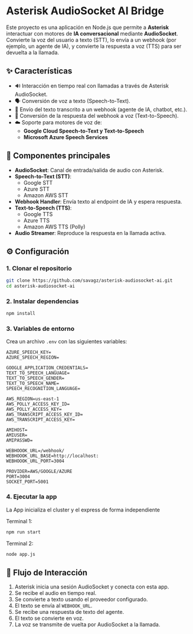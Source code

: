 # Asterisk AudioSocket AI Bridge

Este proyecto es una aplicación en Node.js que permite a **Asterisk** interactuar con motores de **IA conversacional** mediante **AudioSocket**. 
Convierte la voz del usuario a texto (STT), lo envía a un webhook (por ejemplo, un agente de IA), y convierte la respuesta a voz (TTS) para ser devuelta a la llamada.

## ✨ Características

- 🔊 Interacción en tiempo real con llamadas a través de Asterisk AudioSocket.
- 🗣️ Conversión de voz a texto (Speech-to-Text).
- 💬 Envío del texto transcrito a un webhook (agente de IA, chatbot, etc.).
- 🔁 Conversión de la respuesta del webhook a voz (Text-to-Speech).
- ☁️ Soporte para motores de voz de:
  - **Google Cloud Speech-to-Text y Text-to-Speech**
  - **Microsoft Azure Speech Services**

## 🧩 Componentes principales

- **AudioSocket**: Canal de entrada/salida de audio con Asterisk.
- **Speech-to-Text (STT)**:
  - Google STT
  - Azure STT
  - Amazon AWS STT 
- **Webhook Handler**: Envía texto al endpoint de IA y espera respuesta.
- **Text-to-Speech (TTS)**:
  - Google TTS
  - Azure TTS
  - Amazon AWS TTS (Polly)
- **Audio Streamer**: Reproduce la respuesta en la llamada activa.

## ⚙️ Configuración

### 1. Clonar el repositorio

```bash
git clone https://github.com/savagz/asterisk-audiosocket-ai.git
cd asterisk-audiosocket-ai
```

### 2. Instalar dependencias

```bash
npm install
```

### 3. Variables de entorno

Crea un archivo `.env` con las siguientes variables:

```env
AZURE_SPEECH_KEY=
AZURE_SPEECH_REGION=

GOOGLE_APPLICATION_CREDENTIALS=
TEXT_TO_SPEECH_LANGUAGE=
TEXT_TO_SPEECH_GENDER=
TEXT_TO_SPEECH_NAME=
SPEECH_RECOGNITION_LANGUAGE=

AWS_REGION=us-east-1
AWS_POLLY_ACCESS_KEY_ID=
AWS_POLLY_ACCESS_KEY=
AWS_TRANSCRIPT_ACCESS_KEY_ID=
AWS_TRANSCRIPT_ACCESS_KEY=

AMIHOST=
AMIUSER=
AMIPASSWD=

WEBHOOOK_URL=/webhook/
WEBHOOOK_URL_BASE=http://localhost:
WEBHOOOK_URL_PORT=3004

PROVIDER=AWS/GOOGLE/AZURE
PORT=3004
SOCKET_PORT=5001
```

### 4. Ejecutar la app

La App inicializa el cluster y el express de forma independiente

Terminal 1:
```bash
npm run start
```

Terminal 2:
```bash
node app.js
```

## 🔁 Flujo de Interacción

1. Asterisk inicia una sesión AudioSocket y conecta con esta app.
2. Se recibe el audio en tiempo real.
3. Se convierte a texto usando el proveedor configurado.
4. El texto se envía al `WEBHOOK_URL`.
5. Se recibe una respuesta de texto del agente.
6. El texto se convierte en voz.
7. La voz se transmite de vuelta por AudioSocket a la llamada.
